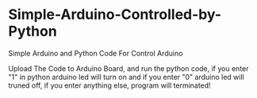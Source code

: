 # Simple-Arduino-Controlled-by-Python
Simple Arduino and Python Code For Control Arduino

Upload The Code to Arduino Board,
and run the python code,
if you enter "1" in python arduino led will turn on and
if you enter "0" arduino led will truned off,
if you enter anything else, program will terminated!
